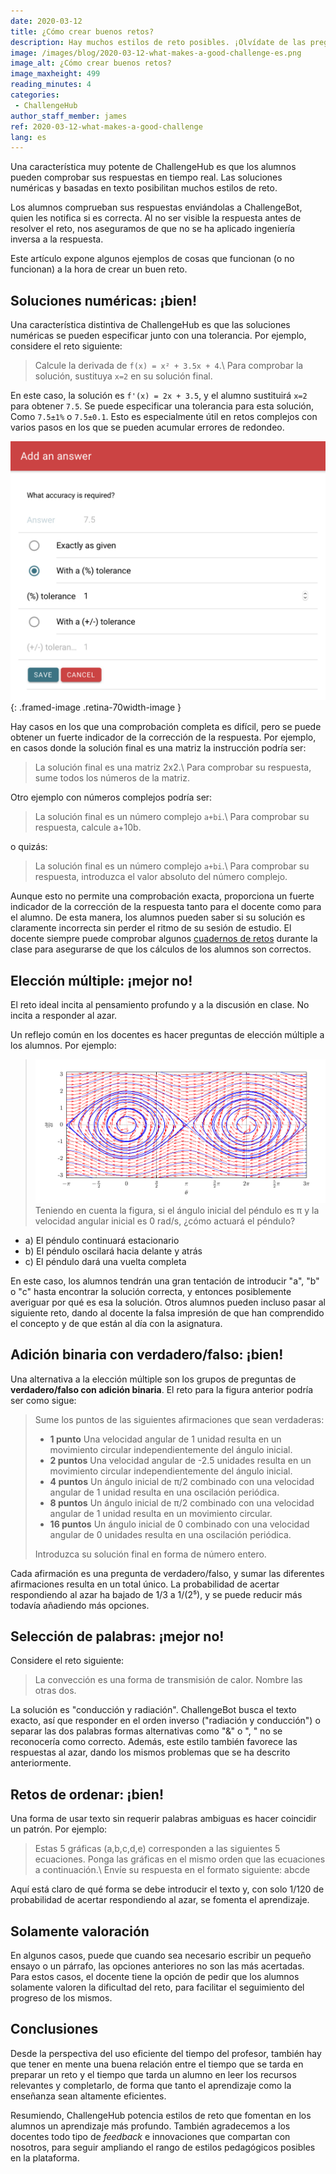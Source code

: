 ```yaml
---
date: 2020-03-12
title: ¿Cómo crear buenos retos?
description: Hay muchos estilos de reto posibles. ¡Olvídate de las preguntas de elección múltiple!
image: /images/blog/2020-03-12-what-makes-a-good-challenge-es.png
image_alt: ¿Cómo crear buenos retos?
image_maxheight: 499
reading_minutes: 4
categories:
 - ChallengeHub
author_staff_member: james
ref: 2020-03-12-what-makes-a-good-challenge
lang: es
---
```

Una característica muy potente de ChallengeHub es que los alumnos pueden
comprobar sus respuestas en tiempo real.
Las soluciones numéricas y basadas en texto posibilitan muchos estilos de reto.

Los alumnos comprueban sus respuestas enviándolas a ChallengeBot,
quien les notifica si es correcta.
Al no ser visible la respuesta antes de resolver el reto,
nos aseguramos de que no se ha aplicado ingeniería inversa a la respuesta.

Este artículo expone algunos ejemplos de cosas que funcionan
(o no funcionan)
a la hora de crear un buen reto.

## Soluciones numéricas: ¡bien!

Una característica distintiva de ChallengeHub es que las soluciones numéricas se pueden especificar junto con una tolerancia.
Por ejemplo, considere el reto siguiente:

> Calcule la derivada de ```f(x) = x² + 3.5x + 4```.\\
> Para comprobar la solución, sustituya ```x=2``` en su solución final. 

En este caso, la solución es ```f'(x) = 2x + 3.5```,
y el alumno sustituirá ```x=2``` para obtener ```7.5```.
Se puede especificar una tolerancia para esta solución,
Como ```7.5±1%``` o ```7.5±0.1```.
Esto es especialmente útil en retos complejos
con varios pasos en los que se pueden acumular errores de redondeo.

![UI de tolerancia](/images/blog/2020-03-12-tolerance.png){: .framed-image .retina-70width-image }

Hay casos en los que una comprobación completa es difícil,
pero se puede obtener un fuerte indicador de la corrección de la respuesta.
Por ejemplo, en casos donde la solución final es una matriz
la instrucción podría ser:

> La solución final es una matriz 2x2.\\
> Para comprobar su respuesta, sume todos los números de la matriz. 

Otro ejemplo con números complejos podría ser:

> La solución final es un número complejo ```a+bi```.\\
> Para comprobar su respuesta, calcule a+10b.

o quizás:

> La solución final es un número complejo ```a+bi```.\\
> Para comprobar su respuesta, introduzca el valor absoluto del número complejo.

Aunque esto no permite una comprobación exacta,
proporciona un fuerte indicador de la corrección de la respuesta
tanto para el docente como para el alumno.
De esta manera, los alumnos pueden saber si su solución es claramente incorrecta
sin perder el ritmo de su sesión de estudio.
El docente siempre puede comprobar algunos [cuadernos de retos]( /2019/08/11/the-challenge-log/ )
durante la clase para asegurarse de que los cálculos de los alumnos son correctos.

## Elección múltiple: ¡mejor no!

El reto ideal incita al pensamiento profundo y a la discusión en clase.
No incita a responder al azar.

Un reflejo común en los docentes es hacer preguntas de elección múltiple a los alumnos.
Por ejemplo:

> ![Fase del péndulo](/images/blog/2020-03-12-pendulum-phase.png)
> Teniendo en cuenta la figura, si el ángulo inicial del péndulo es π y la velocidad angular inicial es 0 rad/s, ¿cómo actuará el péndulo?
  - a) El péndulo continuará estacionario
  - b) El péndulo oscilará hacia delante y atrás
  - c) El péndulo dará una vuelta completa

En este caso, los alumnos tendrán una gran tentación de introducir "a", "b" o "c" hasta encontrar la solución correcta, y entonces posiblemente averiguar por qué es esa la solución.
Otros alumnos pueden incluso pasar al siguiente reto, dando al docente la falsa impresión de que han comprendido el concepto y de que están al día con la asignatura.

## Adición binaria con verdadero/falso: ¡bien!

Una alternativa a la elección múltiple son los grupos de preguntas de **verdadero/falso con adición binaria**.
El reto para la figura anterior podría ser como sigue:

> Sume los puntos de las siguientes afirmaciones que sean verdaderas:
> 
> - **1 punto** Una velocidad angular de 1 unidad resulta en un movimiento circular independientemente del ángulo inicial.
> - **2 puntos** Una velocidad angular de -2.5 unidades resulta en un movimiento circular independientemente del ángulo inicial.
> - **4 puntos** Un ángulo inicial de π/2 combinado con una velocidad angular de 1 unidad resulta en una oscilación periódica.
> - **8 puntos** Un ángulo inicial de π/2 combinado con una velocidad angular de 1 unidad resulta en un movimiento circular.
> - **16 puntos** Un ángulo inicial de 0 combinado con una velocidad angular de 0 unidades resulta en una oscilación periódica.
> 
> Introduzca su solución final en forma de número entero.

Cada afirmación es una pregunta de verdadero/falso, y sumar las diferentes afirmaciones resulta en un total único.
La probabilidad de acertar respondiendo al azar ha bajado de 1/3 a 1/(2⁵),
y se puede reducir más todavía añadiendo más opciones.

## Selección de palabras: ¡mejor no!

Considere el reto siguiente:

> La convección es una forma de transmisión de calor. Nombre las otras dos.

La solución es "conducción y radiación".
ChallengeBot busca el texto exacto, así que responder en el orden inverso ("radiación y conducción") o separar las dos palabras formas alternativas como "&" o ", " no se reconocería como correcto.
Además, este estilo también favorece las respuestas al azar, dando los mismos problemas que se ha descrito anteriormente.

## Retos de ordenar: ¡bien!

Una forma de usar texto sin requerir palabras ambiguas es hacer coincidir un patrón.
Por ejemplo:

> Estas 5 gráficas (a,b,c,d,e) corresponden a las siguientes 5 ecuaciones.
> Ponga las gráficas en el mismo orden que las ecuaciones a continuación.\\
> Envíe su respuesta en el formato siguiente: abcde

Aquí está claro de qué forma se debe introducir el texto y, con solo 1/120 de probabilidad de acertar respondiendo al azar, se fomenta el aprendizaje.

## Solamente valoración

En algunos casos, puede que cuando sea necesario escribir un pequeño ensayo o un párrafo, las opciones anteriores no son las más acertadas.
Para estos casos, el docente tiene la opción de pedir que los alumnos solamente valoren la dificultad del reto, para facilitar el seguimiento del progreso de los mismos.

## Conclusiones

Desde la perspectiva del uso eficiente del tiempo del profesor, también hay que tener en mente una buena relación entre el tiempo que se tarda en preparar un reto y el tiempo que tarda un alumno en leer los recursos relevantes y completarlo, de forma que tanto el aprendizaje como la enseñanza sean altamente eficientes.

Resumiendo, ChallengeHub potencia estilos de reto que fomentan en los alumnos un aprendizaje más profundo.
También agradecemos a los docentes todo tipo de _feedback_ e innovaciones que compartan con nosotros,
para seguir ampliando el rango de estilos pedagógicos posibles en la plataforma.
